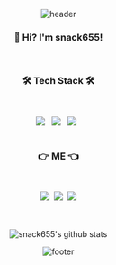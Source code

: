 <div align = center>

![header](https://capsule-render.vercel.app/api?type=slice&color=auto&height=150&section=header&text=SNACK%20655&fontSize=60&animation=fadeIn&fontColor=a245d1)
<h3 align="center"><b>👋 Hi? I'm snack655!</b></h3>
</br>
<h3 align="center"><b>🛠 Tech Stack 🛠</b></h3>
</br>
<p align="center">
<img src="https://img.shields.io/badge/Swift-FA7343?style=flat-square&logo=Swift&logoColor=white"/></a> &nbsp
<img src="https://img.shields.io/badge/C-A8B9CC?style=flat-square&logo=C&logoColor=white"/></a> &nbsp
<img src="https://img.shields.io/badge/Java-007396?style=flat-square&logo=Java&logoColor=white"/></a> &nbsp
</br>
</br>
<h3 align="center"><b>👉 ME 👈</b></h3>
</br>
<p align="center">
<a href="https://www.instagram.com/minjae_1230/"><img src="https://img.shields.io/badge/Instagram-E4405F?style=flat-square&logo=Instagram&logoColor=white&link=https://www.instagram.com/minjae_1230/"/></a>&nbsp
  <a href="mailto:cmjcmj1230@gmail.com"><img src="https://img.shields.io/badge/Gmail-d14836?style=flat-square&logo=Gmail&logoColor=white&link=cmjcmj1230@gmail.com"/></a>&nbsp
   <a href="https://ssnack655.tistory.com/"><img src="https://img.shields.io/badge/Tstory-000000?style=flat-square&logo=Tvtime&logoColor=white&link=https://ssnack655.tistory.com/"/></a>
</br>
</br>
</br>

  ![snack655's github stats](https://github-readme-stats.vercel.app/api?username=snack655&theme=vue&show_icons=true&hide_border=true)
<br>
  
  
![footer](https://capsule-render.vercel.app/api?type=slice&color=auto&height=150&section=footer)






